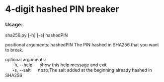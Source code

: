 # 4-digit hashed PIN breaker

### Usage:
sha256.py [-h] [-s] hashedPIN

positional arguments:
  hashedPIN             The PIN hashed in SHA256 that you want to break.

optional arguments: <br />
&nbsp;&nbsp;&nbsp;&nbsp;&nbsp;&nbsp;-h, --help&nbsp;&nbsp;&nbsp;&nbsp;&nbsp;&nbsp;show this help message and exit<br />
&nbsp;&nbsp;&nbsp;&nbsp;&nbsp;&nbsp;-s, --salt&nbsp;&nbsp;&nbsp;&nbsp;&nbsp;&nbsp;nbsp;The salt added at the beginning already hashed in SHA256
